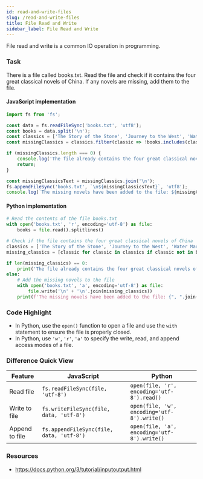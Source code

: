 ```yaml
---
id: read-and-write-files
slug: /read-and-write-files
title: File Read and Write
sidebar_label: File Read and Write
---
```


File read and write is a common IO operation in programming.

### Task

There is a file called books.txt. Read the file and check if it contains the four great classical novels of China. If any novels are missing, add them to the file.

#### JavaScript implementation
```javascript
import fs from 'fs';

const data = fs.readFileSync('books.txt', 'utf8');
const books = data.split('\n');
const classics = ['The Story of the Stone', 'Journey to the West', 'Water Margin', 'Romance of the Three Kingdoms'];
const missingClassics = classics.filter(classic => !books.includes(classic));

if (missingClassics.length === 0) {
    console.log('The file already contains the four great classical novels of China.');
    return;
}

const missingClassicsText = missingClassics.join('\n');
fs.appendFileSync('books.txt', `\n${missingClassicsText}`, 'utf8');
console.log(`The missing novels have been added to the file: ${missingClassicsText}`);
```

#### Python implementation
```python
# Read the contents of the file books.txt
with open('books.txt', 'r', encoding='utf-8') as file:
    books = file.read().splitlines()

# Check if the file contains the four great classical novels of China
classics = ['The Story of the Stone', 'Journey to the West', 'Water Margin', 'Romance of the Three Kingdoms']
missing_classics = [classic for classic in classics if classic not in books]

if len(missing_classics) == 0:
    print('The file already contains the four great classical novels of China.')
else:
    # Add the missing novels to the file
    with open('books.txt', 'a', encoding='utf-8') as file:
        file.write('\n' + '\n'.join(missing_classics))
    print(f'The missing novels have been added to the file: {", ".join(missing_classics)}')
```

### Code Highlight

- In Python, use the `open()` function to open a file and use the `with` statement to ensure the file is properly closed.
- In Python, use `'w'`, `'r'`, `'a'` to specify the write, read, and append access modes of a file.

### Difference Quick View

| Feature               | JavaScript                              | Python                                  |
|-----------------------|-----------------------------------------|-----------------------------------------|
| Read file             | `fs.readFileSync(file, 'utf-8')`       | `open(file, 'r', encoding='utf-8').read()`     |
| Write to file         | `fs.writeFileSync(file, data, 'utf-8')` | `open(file, 'w', encoding='utf-8').write()`     |
| Append to file        | `fs.appendFileSync(file, data, 'utf-8')` | `open(file, 'a', encoding='utf-8').write()`     |

### Resources

- https://docs.python.org/3/tutorial/inputoutput.html
